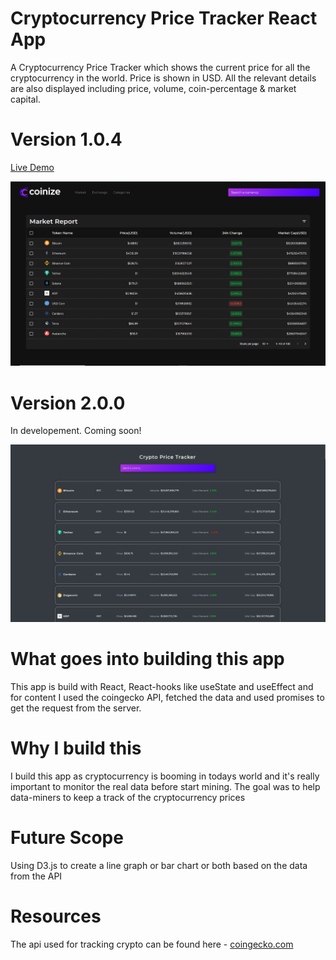 # Cryptocurrency Price Tracker React App

A Cryptocurrency Price Tracker which shows the current price for all the cryptocurrency in the world. Price is shown in USD. All the relevant details are also displayed including price, volume, coin-percentage & market capital.

# Version 1.0.4
[Live Demo](https://frosty-lichterman-0c0a0e.netlify.app/)

<img src="./Coinnize 2.0.png" alt="the screenshot of the app large screen"/>

# Version 2.0.0
In developement. Coming soon!

<img src="./Screenshot (20).png" alt="the screenshot of the app large screen"/>

# What goes into building this app
This app is build with React, React-hooks like useState and useEffect and for content I used the coingecko API, fetched the data and used promises to get the request from the server. 

# Why I build this
I build this app as cryptocurrency is booming in todays world and it's really important to monitor the real data before start mining. The goal was to help data-miners to keep a track of the cryptocurrency prices

# Future Scope
Using D3.js to create a line graph or bar chart or both based on the data from the API

# Resources
The api used for tracking crypto can be found here - [coingecko.com](https://coingecko.com/)
